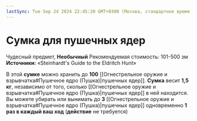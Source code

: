 ```yaml
---
lastSync: Tue Sep 24 2024 22:45:20 GMT+0300 (Москва, стандартное время)
---
```

# Сумка для пушечных ядер

Чудесный предмет, **Необычный**
Рекомендуемая стоимость: 101-500 зм
**Источники:** «Steinhardt's Guide to the Eldritch Hunt»

В этой **сумке** можно хранить до **100** [[Огнестрельное оружие и взрывчатка#Пушечное ядро (Пушка)|пушечных ядер]]. **Сумка** весит **1,5 кг**, независимо от того, сколько [[Огнестрельное оружие и взрывчатка#Пушечное ядро (Пушка)|пушечных ядер]] в ней находится. Вы можете убирать или вынимать до **3** [[Огнестрельное оружие и взрывчатка#Пушечное ядро (Пушка)|пушечных ядер]] одновременно **1 раз в каждый ваш ход** (**действие** не требуется)